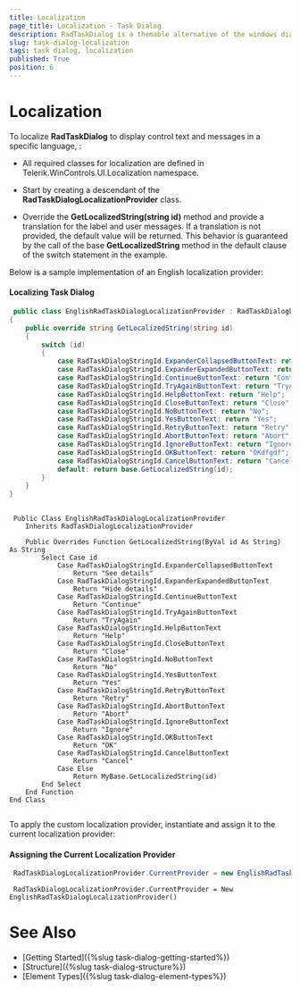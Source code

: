 ```yaml
---
title: Localization
page_title: Localization - Task Dialog
description: RadTaskDialog is a themable alternative of the windows dialog boxes and the newly released TaskDialog for .NET 5.
slug: task-dialog-localization
tags: task dialog, localization
published: True
position: 6 
---
```


# Localization

To localize **RadTaskDialog** to display control text and messages in a specific language, :

* All required classes for localization are defined in Telerik.WinControls.UI.Localization namespace.

* Start by creating a descendant of the **RadTaskDialogLocalizationProvider** class.

* Override the **GetLocalizedString(string id)** method and provide a translation for the label and user messages. If a translation is not provided, the default value will be returned. This behavior is guaranteed by the call of the base **GetLocalizedString** method in the default clause of the switch statement in the example.

Below is a sample implementation of an English localization provider:

#### Localizing Task Dialog

````C#
 public class EnglishRadTaskDialogLocalizationProvider : RadTaskDialogLocalizationProvider
{
    public override string GetLocalizedString(string id)
    {
        switch (id)
        {
            case RadTaskDialogStringId.ExpanderCollapsedButtonText: return "See details";
            case RadTaskDialogStringId.ExpanderExpandedButtonText: return "Hide details";
            case RadTaskDialogStringId.ContinueButtonText: return "Continue";
            case RadTaskDialogStringId.TryAgainButtonText: return "TryAgain";
            case RadTaskDialogStringId.HelpButtonText: return "Help";
            case RadTaskDialogStringId.CloseButtonText: return "Close";
            case RadTaskDialogStringId.NoButtonText: return "No";
            case RadTaskDialogStringId.YesButtonText: return "Yes";
            case RadTaskDialogStringId.RetryButtonText: return "Retry";
            case RadTaskDialogStringId.AbortButtonText: return "Abort";
            case RadTaskDialogStringId.IgnoreButtonText: return "Ignore";
            case RadTaskDialogStringId.OKButtonText: return "OKdfgdf";
            case RadTaskDialogStringId.CancelButtonText: return "Cancel";
            default: return base.GetLocalizedString(id);
        }
    }
}
    

````
````VB.NET
 Public Class EnglishRadTaskDialogLocalizationProvider
    Inherits RadTaskDialogLocalizationProvider

    Public Overrides Function GetLocalizedString(ByVal id As String) As String
        Select Case id
            Case RadTaskDialogStringId.ExpanderCollapsedButtonText
                Return "See details"
            Case RadTaskDialogStringId.ExpanderExpandedButtonText
                Return "Hide details"
            Case RadTaskDialogStringId.ContinueButtonText
                Return "Continue"
            Case RadTaskDialogStringId.TryAgainButtonText
                Return "TryAgain"
            Case RadTaskDialogStringId.HelpButtonText
                Return "Help"
            Case RadTaskDialogStringId.CloseButtonText
                Return "Close"
            Case RadTaskDialogStringId.NoButtonText
                Return "No"
            Case RadTaskDialogStringId.YesButtonText
                Return "Yes"
            Case RadTaskDialogStringId.RetryButtonText
                Return "Retry"
            Case RadTaskDialogStringId.AbortButtonText
                Return "Abort"
            Case RadTaskDialogStringId.IgnoreButtonText
                Return "Ignore"
            Case RadTaskDialogStringId.OKButtonText
                Return "OK"
            Case RadTaskDialogStringId.CancelButtonText
                Return "Cancel"
            Case Else
                Return MyBase.GetLocalizedString(id)
        End Select
    End Function
End Class
 

````

To apply the custom localization provider, instantiate and assign it to the current localization provider:

#### Assigning the Current Localization Provider


````C#
 RadTaskDialogLocalizationProvider.CurrentProvider = new EnglishRadTaskDialogLocalizationProvider();    

````
````VB.NET
 RadTaskDialogLocalizationProvider.CurrentProvider = New EnglishRadTaskDialogLocalizationProvider() 

````

# See Also

* [Getting Started]({%slug task-dialog-getting-started%})
* [Structure]({%slug task-dialog-structure%})
* [Element Types]({%slug task-dialog-element-types%})
 
        
